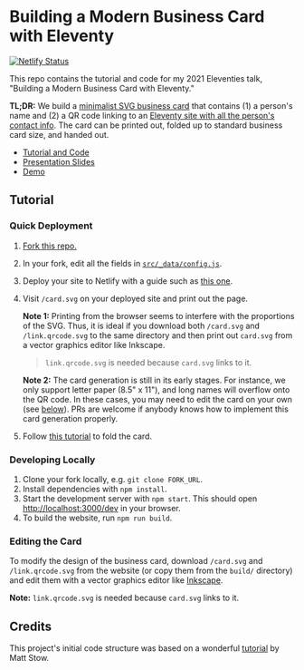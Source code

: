 # Building a Modern Business Card with Eleventy

[![Netlify Status](https://api.netlify.com/api/v1/badges/e6286d91-fdc6-4e35-b8cf-c5276c888036/deploy-status)](https://app.netlify.com/sites/btjanakacontact/deploys)

This repo contains the tutorial and code for my 2021 Eleventies talk, "Building
a Modern Business Card with Eleventy."

**TL;DR:** We build a
[minimalist SVG business card](https://contact.btjanaka.net/card.svg) that
contains (1) a person's name and (2) a QR code linking to an
[Eleventy site with all the person's contact info](https://contact.btjanaka.net).
The card can be printed out, folded up to standard business card size, and
handed out.

- [Tutorial and Code](https://github.com/btjanaka/contact)
- [Presentation Slides](https://btjanaka.net/eleventy-business-card/)
- [Demo](https://contact.btjanaka.net)

## Tutorial

### Quick Deployment

1. [Fork this repo.](https://github.com/btjanaka/contact/fork)
1. In your fork, edit all the fields in
   [`src/_data/config.js`](src/_data/config.js).
1. Deploy your site to Netlify with a guide such as
   [this one](https://www.netlify.com/blog/2016/09/29/a-step-by-step-guide-deploying-on-netlify/).
1. Visit `/card.svg` on your deployed site and print out the page.

   **Note 1:** Printing from the browser seems to interfere with the proportions
   of the SVG. Thus, it is ideal if you download both `/card.svg` and
   `/link.qrcode.svg` to the same directory and then print out `card.svg` from a
   vector graphics editor like Inkscape.

   > `link.qrcode.svg` is needed because `card.svg` links to it.

   **Note 2:** The card generation is still in its early stages. For instance,
   we only support letter paper (8.5" x 11"), and long names will overflow onto
   the QR code. In these cases, you may need to edit the card on your own (see
   [below](#editing-the-card)). PRs are welcome if anybody knows how to
   implement this card generation properly.

1. Follow [this tutorial](https://youtu.be/oSXVQ_N-7D0) to fold the card.

### Developing Locally

1. Clone your fork locally, e.g. `git clone FORK_URL`.
1. Install dependencies with `npm install`.
1. Start the development server with `npm start`. This should open
   <http://localhost:3000/dev> in your browser.
1. To build the website, run `npm run build`.

### Editing the Card

To modify the design of the business card, download `/card.svg` and
`/link.qrcode.svg` from the website (or copy them from the `build/` directory)
and edit them with a vector graphics editor like
[Inkscape](https://inkscape.org).

**Note:** `link.qrcode.svg` is needed because `card.svg` links to it.

## Credits

This project's initial code structure was based on a wonderful
[tutorial](https://dev.to/stowball/creating-a-production-ready-eleventy-project-with-webpack-babel-and-sass-35ep)
by Matt Stow.
